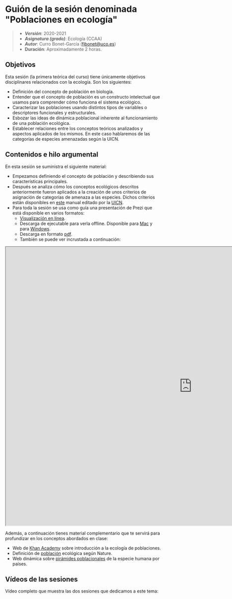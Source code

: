 # Guión de la sesión denominada "Poblaciones en ecología"


> + **_Versión_**: 2020-2021
> + **_Asignatura (grado)_**: Ecología (CCAA)
> + **_Autor_**: Curro Bonet-García (fjbonet@uco.es)
> + **Duración**: Aproximadamente 2 horas.



## Objetivos 

Esta sesión (la primera teórica del curso) tiene únicamente objetivos disciplinares relacionados con la ecología. Son los siguientes:

 + Definición del concepto de población en biología. 
 + Entender que el concepto de población es un constructo intelectual que usamos para comprender cómo funciona el sistema ecológico.
 + Caracterizar las poblaciones usando distintos tipos de variables o descriptores funcionales y estructurales.
 + Esbozar las ideas de dinámica poblacional inherente al funcionamiento de una población ecológica.
 + Establecer relaciones entre los conceptos teóricos analizados y aspectos aplicados de los mismos. En este caso hablaremos de las categorías de especies amenazadas según la UICN.

 ## Contenidos e hilo argumental
En esta sesión se suministra el siguiente material:
+ Empezamos definiendo el concepto de población y describiendo sus características principales. 
+ Después se analiza cómo los conceptos ecológicos descritos anteriormente fueron aplicados a la creación de unos criterios de asignación de categorías de amenaza a las especies. Dichos criterios están disponibles en [este](https://www.iucn.org/es/content/categorias-y-criterios-de-la-lista-roja-de-la-uicn-version-31-segunda-edicion) manual editado por la [UICN](https://www.iucn.org/es). 
+ Para toda la sesión se usa como guía una presentación de Prezi que está disponible en varios formatos:
  + [Visualización en línea](https://prezi.com/view/lbL7zBEJyj0vTIcnyECB/).
  + Descarga de ejecutable para verla offline. Disponible para [Mac](https://github.com/aprendiendo-cosas/Te_poblaciones_ecologia_ccaa/raw/master/presentacion/poblaciones_ecologia.zip) y para [Windows](https://github.com/aprendiendo-cosas/Te_poblaciones_ecologia_ccaa/raw/master/presentacion/poblaciones_ecologia.exe).
  + Descarga en formato [pdf](https://github.com/aprendiendo-cosas/Te_poblaciones_ecologia_ccaa/raw/master/presentacion/presentacion_poblaciones_lowres.pdf).
  + También se puede ver incrustada a continuación:

<p><iframe src="https://prezi.com/view/lbL7zBEJyj0vTIcnyECB/embed" width="1200" height="900"> </iframe></p>

Además, a continuación tienes material complementario que te servirá para profundizar en los conceptos abordados en clase:

+ Web de [Khan Academy](https://es.khanacademy.org/science/biology/ecology/population-ecology/a/population-size-density-and-dispersal) sobre introducción a la ecología de poblaciones.
+ Definición de [población](https://www.nature.com/scitable/knowledge/population-ecology-13228167/) ecológica según Nature.
+ Web dinámica sobre [pirámides poblacionales](https://www.populationpyramid.net/) de la especie humana por países.





## Vídeos de las sesiones

Vídeo completo que muestra las dos sesiones que dedicamos a este tema:



